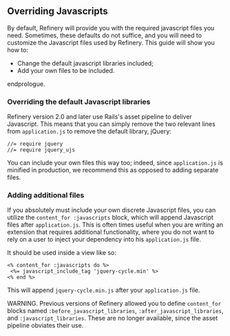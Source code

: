 Overriding Javascripts
----------------------

By default, Refinery will provide you with the required javascript files
you
need. Sometimes, these defaults do not suffice, and you will need to
customize
the Javascript files used by Refinery. This guide will show you how to:

-   Change the default javascript libraries included;
-   Add your own files to be included.

endprologue.

### Overriding the default Javascript libraries

Refinery version 2.0 and later use Rails's asset pipeline to deliver
Javascript.
This means that you can simply remove the two relevant lines from
`application.js` to remove the default library, jQuery:

```erb
//= require jquery
//= require jquery_ujs
```

You can include your own files this way too; indeed, since
`application.js` is
minified in production, we recommend this as opposed to adding separate
files.

### Adding additional files

If you absolutely must include your own discrete Javascript files, you
can
utilize the `content_for :javascripts` block, which will append
Javascript files
after `application.js`. This is often times useful when you are writing
an
extension that requires additional functionality, where you do not want
to rely
on a user to inject your dependency into his `application.js` file.

It should be used inside a view like so:

```erb
<% content_for :javascripts do %>
 <%= javascript_include_tag 'jquery-cycle.min' %>
<% end %>
```

This will append `jquery-cycle.min.js` after your `application.js` file.

WARNING. Previous versions of Refinery allowed you to define
`content_for` blocks named `:before_javascript_libraries`,
`:after_javascript_libraries`, and `:javascript_libraries`. These are no
longer available, since the asset pipeline obviates their use.
